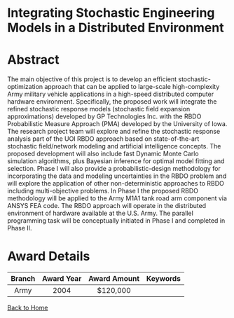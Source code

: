 
Integrating Stochastic Engineering Models in a Distributed Environment
======================================================================

# Abstract


The main objective of this project is to develop an efficient stochastic-optimization approach that can be applied to large-scale high-complexity Army military vehicle applications in a high-speed distributed computer hardware environment. Specifically, the proposed work will integrate the refined stochastic response models (stochastic field expansion approximations) developed by GP Technologies Inc. with the RBDO Probabilistic Measure Approach (PMA) developed by the University of Iowa. The research project team will explore and refine the stochastic response analysis part of the UOI RBDO approach based on state-of-the-art stochastic field/network modeling and artificial intelligence concepts. The proposed development will also include fast Dynamic Monte Carlo simulation algorithms, plus Bayesian inference for optimal model fitting and selection. Phase I will also provide a probabilistic-design methodology for incorporating the data and modeling uncertainties in the RBDO problem and will explore the application of other non-deterministic approaches to RBDO including multi-objective problems. In Phase I the proposed RBDO methodology will be applied to the Army M1A1 tank road arm component via ANSYS FEA code. The RBDO approach will operate in the distributed environment of hardware available at the U.S. Army. The parallel programming task will be conceptually initiated in Phase I and completed in Phase II.  

# Award Details

|Branch|Award Year|Award Amount|Keywords|
| :---: | :---: | :---: | :---: |
|Army|2004|$120,000||
  
  


[Back to Home](https://github.com/chrischow/dod_sbir_awards/Reports/CC/#959)